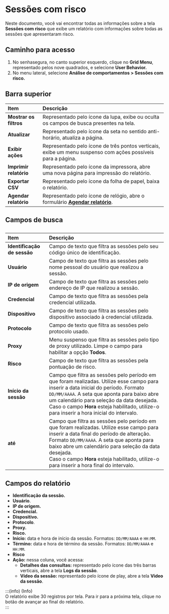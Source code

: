 # Sessões com risco

Neste documento, você vai encontrar todas as informações sobre a tela **Sessões com risco** que exibe um relatório com informações sobre todas as sessões que apresentaram risco.

## **Caminho para acesso**

1. No senhasegura, no canto superior esquerdo, clique no **Grid Menu**, representado pelos nove quadrados, e selecione **User Behavior.**  
2. No menu lateral, selecione **Análise de comportamentos \> Sessões com risco.**

## **Barra superior**

| Item | Descrição |
| :---- | :---- |
| **Mostrar os filtros** | Representado pelo ícone da lupa, exibe ou oculta os campos de busca presentes na tela. |
| **Atualizar** | Representado pelo ícone da seta no sentido anti-horário, atualiza a página. |
| **Exibir ações** | Representado pelo ícone de três pontos verticais, exibe um menu suspenso com ações possíveis para a página. |
| **Imprimir relatório** | Representado pelo ícone da impressora, abre uma nova página para impressão do relatório. |
| **Exportar CSV** | Representado pelo ícone da folha de papel, baixa o relatório. |
| **Agendar relatório** | Representado pelo ícone de relógio, abre o formulário [**Agendar relatório**](/v3-33/docs/pt/general-information-how-to-issue-download-and-schedule-device-reports). |

## **Campos de busca**

## 

| Item | Descrição |
| :---- | :---- |
| **Identificação de sessão** | Campo de texto que filtra as sessões pelo seu código único de identificação. |
| **Usuário** | Campo de texto que filtra as sessões pelo nome pessoal do usuário que realizou a sessão. |
| **IP de origem** | Campo de texto que filtra as sessões pelo endereço de IP que realizou a sessão. |
| **Credencial** | Campo de texto que filtra as sessões pela credencial utilizada. |
| **Dispositivo** | Campo de texto que filtra as sessões pelo dispositivo associado à credencial utilizada. |
| **Protocolo** | Campo de texto que filtra as sessões pelo protocolo usado. |
| **Proxy** | Menu suspenso que filtra as sessões pelo tipo de proxy utilizado. Limpe o campo para habilitar a opção **Todos**. |
| **Risco** | Campo de texto que filtra as sessões pela pontuação de risco.  |
| **Início da sessão** | Campo que filtra as sessões pelo período em que foram realizadas. Utilize esse campo para inserir a data inicial do período. Formato `DD/MM/AAAA`. A seta que aponta para baixo abre um calendário para seleção da data desejada. <br>Caso o campo **Hora** esteja habilitado, utilize-o para inserir a hora inicial do intervalo. |
| **até** | Campo que filtra as sessões pelo período em que foram realizadas.  Utilize esse campo para inserir a data final do período de alteração. Formato `DD/MM/AAAA`. A seta que aponta para baixo abre um calendário para seleção da data desejada. <br>Caso o campo **Hora** esteja habilitado, utilize-o para inserir a hora final do intervalo. |

## **Campos do relatório**

* **Identificação da sessão.**  
* **Usuário**.  
* **IP de origem.**  
* **Credencial.**  
* **Dispositivo.**  
* **Protocolo**.  
* **Proxy.**  
* **Risco.**  
* **Início:** data e hora de início da sessão. Formatos: `DD/MM/AAAA` e `HH:MM`.  
* **Término:** data e hora de término da sessão. Formatos: `DD/MM/AAAA` e `HH:MM`.  
* **Risco**  
* **Ação:** nessa coluna, você acessa:  
  * **Detalhes das consultas:** representado pelo ícone das três barras verticais, abre a tela **Logs da sessão**.  
  * **Vídeo da sessão:** representado pelo ícone de play, abre a tela **Vídeo da sessão**. 
    

:::(info) (Info)  
O relatório exibe 30 registros por tela. Para ir para a próxima tela, clique no botão de avançar ao final do relatório.  
:::  